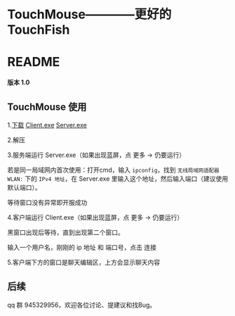 # TouchMouse————更好的TouchFish

# README

**版本 1.0**

## TouchMouse 使用

1.[下载](https://easylink.cc/8s4tnv)
[Client.exe](https://easylink.cc/opvhx4)
[Server.exe](https://easylink.cc/f37a1)

2.解压

3.服务端运行 Server.exe（如果出现蓝屏，点 更多 -> 仍要运行）

若是同一局域网内首次使用：打开cmd，输入 `ipconfig`，找到 `无线局域网适配器 WLAN:` 下的 `IPv4 地址`，在 Server.exe 里输入这个地址，然后输入端口（建议使用默认端口）。

等待窗口没有异常即开服成功

4.客户端运行 Client.exe（如果出现蓝屏，点 更多 -> 仍要运行）

黑窗口出现后等待，直到出现第二个窗口。

输入一个用户名，刚刚的 ip 地址 和 端口号，点击 连接

5.客户端下方的窗口是聊天编辑区，上方会显示聊天内容

## 后续

qq 群 945329956，欢迎各位讨论、提建议和找Bug。
